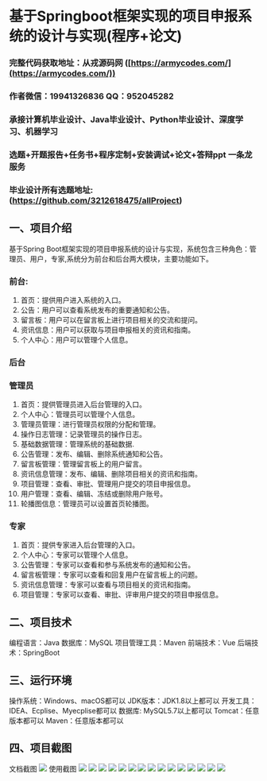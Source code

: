 基于Springboot框架实现的项目申报系统的设计与实现(程序+论文)
=
###  完整代码获取地址：从戎源码网 ([https://armycodes.com/](https://armycodes.com/))
###  作者微信：19941326836  QQ：952045282 
###  承接计算机毕业设计、Java毕业设计、Python毕业设计、深度学习、机器学习
###  选题+开题报告+任务书+程序定制+安装调试+论文+答辩ppt 一条龙服务
###  毕业设计所有选题地址:(https://github.com/3212618475/allProject)


一、项目介绍
---
基于Spring Boot框架实现的项目申报系统的设计与实现，系统包含三种角色：管理员、用户，专家,系统分为前台和后台两大模块，主要功能如下。
### 前台:
1. 首页：提供用户进入系统的入口。
2. 公告：用户可以查看系统发布的重要通知和公告。
3. 留言板：用户可以在留言板上进行项目相关的交流和提问。
4. 资讯信息：用户可以获取与项目申报相关的资讯和指南。
5. 个人中心：用户可以管理个人信息。
### 后台
### 管理员
1. 首页：提供管理员进入后台管理的入口。
2. 个人中心：管理员可以管理个人信息。
3. 管理员管理：进行管理员权限的分配和管理。
4. 操作日志管理：记录管理员的操作日志。
5. 基础数据管理：管理系统的基础数据.
6. 公告管理：发布、编辑、删除系统通知和公告。
7. 留言板管理：管理留言板上的用户留言。
8. 资讯信息管理：发布、编辑、删除项目相关的资讯和指南。
9. 项目管理：查看、审批、管理用户提交的项目申报信息。
10. 用户管理：查看、编辑、冻结或删除用户账号。
11. 轮播图信息：管理员可以设置首页轮播图。
### 专家
1. 首页：提供专家进入后台管理的入口。
2. 个人中心：专家可以管理个人信息。
3. 公告管理：专家可以查看和参与系统发布的通知和公告。
4. 留言板管理：专家可以查看和回复用户在留言板上的问题。
5. 资讯信息管理：专家可以查看与项目相关的资讯和指南。
6. 项目管理：专家可以查看、审批、评审用户提交的项目申报信息。


二、项目技术
---
编程语言：Java
数据库：MySQL
项目管理工具：Maven
前端技术：Vue
后端技术：SpringBoot

三、运行环境
---
操作系统：Windows、macOS都可以
JDK版本：JDK1.8以上都可以
开发工具：IDEA、Ecplise、Myecplise都可以
数据库: MySQL5.7以上都可以
Tomcat：任意版本都可以
Maven：任意版本都可以

四、项目截图
---
文档截图
![](limage/1.png)
使用截图
![](image/1.png)
![](image/2.png)
![](image/3.png)
![](image/4.png)
![](image/5.png)
![](image/6.png)
![](image/7.png)
![](image/8.png)
![](image/9.png)
![](image/10.png)
![](image/11.png)
![](image/12.png)
![](image/13.png)
![](image/14.png)
![](image/15.png)
